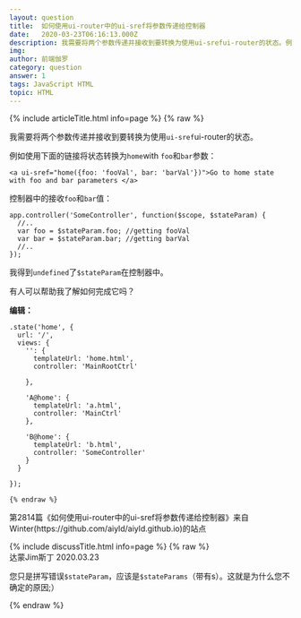 ```yaml
---
layout: question
title:  如何使用ui-router中的ui-sref将参数传递给控制器
date:   2020-03-23T06:16:13.000Z
description: 我需要将两个参数传递并接收到要转换为使用ui-srefui-router的状态。例如使用下面的链接将状态转换为homewith foo和bar参数：...
img: 
author: 前端伽罗
category: question
answer: 1
tags: JavaScript HTML
topic: HTML
---
```

<div class="article-root">
  <div class="article">
    {% include articleTitle.html info=page %}
    {% raw %}
    <div class="article-content"><p><font style="vertical-align: inherit;"><font style="vertical-align: inherit;">我需要将两个参数传递并接收到要转换为使用</font></font><code>ui-sref</code><font style="vertical-align: inherit;"><font style="vertical-align: inherit;">ui-router的状态。</font></font></p>

<p><font style="vertical-align: inherit;"><font style="vertical-align: inherit;">例如使用下面的链接将状态转换为</font></font><code>home</code><font style="vertical-align: inherit;"><font style="vertical-align: inherit;">with </font></font><code>foo</code><font style="vertical-align: inherit;"><font style="vertical-align: inherit;">和</font></font><code>bar</code><font style="vertical-align: inherit;"><font style="vertical-align: inherit;">参数：</font></font></p>

<pre><code>&lt;a ui-sref="home({foo: 'fooVal', bar: 'barVal'})"&gt;Go to home state with foo and bar parameters &lt;/a&gt;
</code></pre>

<p><font style="vertical-align: inherit;"><font style="vertical-align: inherit;">控制器中的</font><font style="vertical-align: inherit;">接收</font></font><code>foo</code><font style="vertical-align: inherit;"><font style="vertical-align: inherit;">和</font></font><code>bar</code><font style="vertical-align: inherit;"><font style="vertical-align: inherit;">值：</font></font></p>

<pre><code>app.controller('SomeController', function($scope, $stateParam) {<font></font>
  //..<font></font>
  var foo = $stateParam.foo; //getting fooVal<font></font>
  var bar = $stateParam.bar; //getting barVal<font></font>
  //..<font></font>
});     <font></font>
</code></pre>

<p><font style="vertical-align: inherit;"><font style="vertical-align: inherit;">我得到</font></font><code>undefined</code><font style="vertical-align: inherit;"><font style="vertical-align: inherit;">了</font></font><code>$stateParam</code><font style="vertical-align: inherit;"><font style="vertical-align: inherit;">在控制器中。</font></font></p>

<p><font style="vertical-align: inherit;"><font style="vertical-align: inherit;">有人可以帮助我了解如何完成它吗？</font></font></p>

<p><strong><font style="vertical-align: inherit;"><font style="vertical-align: inherit;">编辑：</font></font></strong></p>

<pre><code>.state('home', {<font></font>
  url: '/',<font></font>
  views: {<font></font>
    '': {<font></font>
      templateUrl: 'home.html',<font></font>
      controller: 'MainRootCtrl'<font></font>
<font></font>
    },<font></font>
<font></font>
    'A@home': {<font></font>
      templateUrl: 'a.html',<font></font>
      controller: 'MainCtrl'<font></font>
    },<font></font>
<font></font>
    'B@home': {<font></font>
      templateUrl: 'b.html',<font></font>
      controller: 'SomeController'<font></font>
    }<font></font>
  }<font></font>
<font></font>
});<font></font>
</code></pre></div>
    {% endraw %}
  </div>
  <p class="winter_mark">第2814篇《如何使用ui-router中的ui-sref将参数传递给控制器》来自Winter(https://github.com/aiyld/aiyld.github.io)的站点</p>
  <div class="discuss-wrapper">
    {% include discussTitle.html info=page %}
    {% raw %}
    <div class="discuss-item">
        <div class="discuss-parent">
          <div class="discuss-meta">
            <span class="discuss-user">达蒙Jim斯丁</span>
            <span class="discuss-time">2020.03.23</span>
          </div>
          <div class="discuss-comment"><p><font style="vertical-align: inherit;"><font style="vertical-align: inherit;">您只是拼写错误</font></font><code>$stateParam</code><font style="vertical-align: inherit;"><font style="vertical-align: inherit;">，应该是</font></font><code>$stateParams</code><font style="vertical-align: inherit;"><font style="vertical-align: inherit;">（带有s）。</font><font style="vertical-align: inherit;">这就是为什么您不确定的原因;）</font></font></p></div>
        </div></div>
    {% endraw %}
  </div>
<div>
